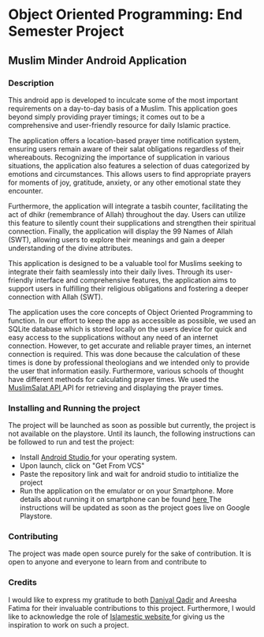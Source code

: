 # Object Oriented Programming: End Semester Project
## Muslim Minder Android Application
### Description
This android app is developed to inculcate some of the most important requirements on a day-to-day basis of a Muslim. This application goes beyond simply providing prayer timings; it comes out to be a comprehensive and user-friendly resource 
for daily Islamic practice.

The application offers a location-based prayer time notification system, ensuring users remain aware of their salat obligations regardless of their whereabouts. Recognizing the importance of supplication in various situations, the application 
also features a selection of duas categorized by emotions and circumstances. This allows users to find appropriate prayers for moments of joy, gratitude, anxiety, or any other emotional state they encounter.

Furthermore, the application will integrate a tasbih counter, facilitating the act of dhikr (remembrance of Allah) throughout the day. Users can utilize this feature to silently count their supplications and strengthen their spiritual 
connection. Finally, the application will display the 99 Names of Allah (SWT), allowing users to explore their meanings and gain a deeper understanding of the divine attributes.

This application is designed to be a valuable tool for Muslims seeking to integrate their faith seamlessly into their daily lives. Through its user-friendly interface and comprehensive features, the application aims to support users in 
fulfilling their religious obligations and fostering a deeper connection with Allah (SWT).

The application uses the core concepts of Object Oriented Programming to function. In our effort to keep the app as accessible as possible, we used an SQLite database which is stored locally on the users device for quick and easy access to the 
supplications without any need of an internet connection. However, to get accurate and reliable prayer times, an internet connection is required. This was done because the calculation of these times is done by professional theologians and we 
intended only to provide the user that information easily. Furthermore, various schools of thought have different methods for calculating prayer times. We used the [ MuslimSalat API ]( https://muslimsalat.com/ ) API for retrieving and displaying 
the prayer times.

### Installing and Running the project
The project will be launched as soon as possible but currently, the project is not available on the playstore. Until its launch, the following instructions can be followed to run and test the project:
- Install [ Android Studio ]( https://developer.android.com/studio?gad_source=1&gclid=CjwKCAjwrvyxBhAbEiwAEg_KgspWvmoxYdwa_8FxZpKxV3Cnzb5AjNPs7caVwz9m8myk7AXj7zCwqBoCCiwQAvD_BwE&gclsrc=aw.ds ) for your operating system.
- Upon launch, click on "Get From VCS"
- Paste the repository link and wait for android studio to intitialize the project
- Run the application on the emulator or on your Smartphone. More details about running it on smartphone can be found [ here ]( https://developer.android.com/studio/run/device )
The instructions will be updated as soon as the project goes live on Google Playstore.

### Contributing
The project was made open source purely for the sake of contribution. It is open to anyone and everyone to learn from and contribute to

### Credits
I would like to express my gratitude to both [Daniyal Qadir](https://github.com/mqadir23) and Areesha Fatima for their invaluable contributions to this project. Furthermore, I would like to acknowledge the role of [ Islamestic website ]( https://www.islamestic.com/ ) for giving
us the inspiration to work on such a project.

